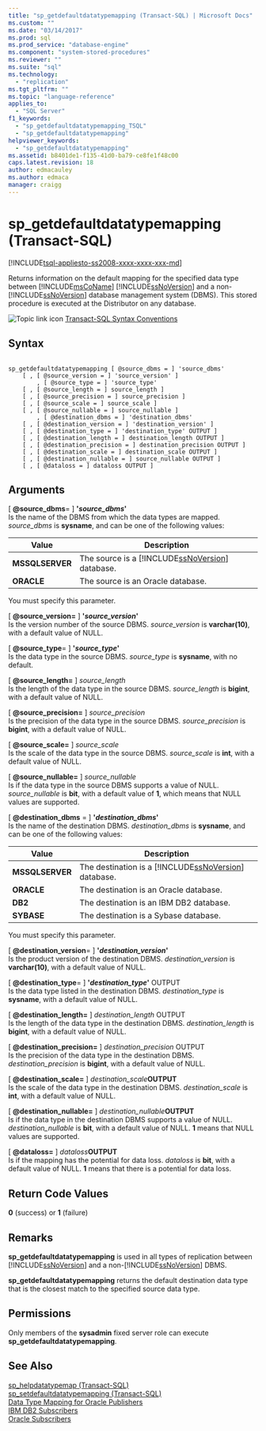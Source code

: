 ```yaml
---
title: "sp_getdefaultdatatypemapping (Transact-SQL) | Microsoft Docs"
ms.custom: ""
ms.date: "03/14/2017"
ms.prod: sql
ms.prod_service: "database-engine"
ms.component: "system-stored-procedures"
ms.reviewer: ""
ms.suite: "sql"
ms.technology: 
  - "replication"
ms.tgt_pltfrm: ""
ms.topic: "language-reference"
applies_to: 
  - "SQL Server"
f1_keywords: 
  - "sp_getdefaultdatatypemapping_TSQL"
  - "sp_getdefaultdatatypemapping"
helpviewer_keywords: 
  - "sp_getdefaultdatatypemapping"
ms.assetid: b8401de1-f135-41d0-ba79-ce8fe1f48c00
caps.latest.revision: 18
author: edmacauley
ms.author: edmaca
manager: craigg
---
```

# sp_getdefaultdatatypemapping (Transact-SQL)
[!INCLUDE[tsql-appliesto-ss2008-xxxx-xxxx-xxx-md](../../includes/tsql-appliesto-ss2008-xxxx-xxxx-xxx-md.md)]

  Returns information on the default mapping for the specified data type between [!INCLUDE[msCoName](../../includes/msconame-md.md)] [!INCLUDE[ssNoVersion](../../includes/ssnoversion-md.md)] and a non-[!INCLUDE[ssNoVersion](../../includes/ssnoversion-md.md)] database management system (DBMS). This stored procedure is executed at the Distributor on any database.  
  
 ![Topic link icon](../../database-engine/configure-windows/media/topic-link.gif "Topic link icon") [Transact-SQL Syntax Conventions](../../t-sql/language-elements/transact-sql-syntax-conventions-transact-sql.md)  
  
## Syntax  
  
```  
  
sp_getdefaultdatatypemapping [ @source_dbms = ] 'source_dbms'   
    [ , [ @source_version = ] 'source_version' ]  
        , [ @source_type = ] 'source_type'    
    [ , [ @source_length = ] source_length ]  
    [ , [ @source_precision = ] source_precision ]  
    [ , [ @source_scale = ] source_scale ]  
    [ , [ @source_nullable = ] source_nullable ]  
        , [ @destination_dbms = ] 'destination_dbms'   
    [ , [ @destination_version = ] 'destination_version' ]  
    [ , [ @destination_type = ] 'destination_type' OUTPUT ]  
    [ , [ @destination_length = ] destination_length OUTPUT ]  
    [ , [ @destination_precision = ] destination_precision OUTPUT ]  
    [ , [ @destination_scale = ] destination_scale OUTPUT ]  
    [ , [ @destination_nullable = ] source_nullable OUTPUT ]  
    [ , [ @dataloss = ] dataloss OUTPUT ]  
```  
  
## Arguments  
 [ **@source_dbms**= ] **'***source_dbms***'**  
 Is the name of the DBMS from which the data types are mapped. *source_dbms* is **sysname**, and can be one of the following values:  
  
|Value|Description|  
|-----------|-----------------|  
|**MSSQLSERVER**|The source is a [!INCLUDE[ssNoVersion](../../includes/ssnoversion-md.md)] database.|  
|**ORACLE**|The source is an Oracle database.|  
  
 You must specify this parameter.  
  
 [ **@source_version=** ] **'***source_version***'**  
 Is the version number of the source DBMS. *source_version* is **varchar(10)**, with a default value of NULL.  
  
 [ **@source_type**= ] **'***source_type***'**  
 Is the data type in the source DBMS. *source_type* is **sysname**, with no default.  
  
 [ **@source_length=** ] *source_length*  
 Is the length of the data type in the source DBMS. *source_length* is **bigint**, with a default value of NULL.  
  
 [ **@source_precision=** ] *source_precision*  
 Is the precision of the data type in the source DBMS. *source_precision* is **bigint**, with a default value of NULL.  
  
 [ **@source_scale=** ] *source_scale*  
 Is the scale of the data type in the source DBMS. *source_scale* is **int**, with a default value of NULL.  
  
 [ **@source_nullable=** ] *source_nullable*  
 Is if the data type in the source DBMS supports a value of NULL. *source_nullable* is **bit**, with a default value of **1**, which means that NULL values are supported.  
  
 [ **@destination_dbms** = ] **'***destination_dbms***'**  
 Is the name of the destination DBMS. *destination_dbms* is **sysname**, and can be one of the following values:  
  
|Value|Description|  
|-----------|-----------------|  
|**MSSQLSERVER**|The destination is a [!INCLUDE[ssNoVersion](../../includes/ssnoversion-md.md)] database.|  
|**ORACLE**|The destination is an Oracle database.|  
|**DB2**|The destination is an IBM DB2 database.|  
|**SYBASE**|The destination is a Sybase database.|  
  
 You must specify this parameter.  
  
 [ **@destination_version**= ] **'***destination_version***'**  
 Is the product version of the destination DBMS. *destination_version* is **varchar(10)**, with a default value of NULL.  
  
 [ **@destination_type**= ] **'***destination_type***'** OUTPUT  
 Is the data type listed in the destination DBMS. *destination_type* is **sysname**, with a default value of NULL.  
  
 [ **@destination_length=** ] *destination_length* OUTPUT  
 Is the length of the data type in the destination DBMS. *destination_length* is **bigint**, with a default value of NULL.  
  
 [ **@destination_precision=** ] *destination_precision* OUTPUT  
 Is the precision of the data type in the destination DBMS. *destination_precision* is **bigint**, with a default value of NULL.  
  
 [ **@destination_scale=** ] *destination_scale***OUTPUT**  
 Is the scale of the data type in the destination DBMS. *destination_scale* is **int**, with a default value of NULL.  
  
 [ **@destination_nullable=** ] *destination_nullable***OUTPUT**  
 Is if the data type in the destination DBMS supports a value of NULL. *destination_nullable* is **bit**, with a default value of NULL. **1** means that NULL values are supported.  
  
 [ **@dataloss=** ] *dataloss***OUTPUT**  
 Is if the mapping has the potential for data loss. *dataloss* is **bit**, with a default value of NULL. **1** means that there is a potential for data loss.  
  
## Return Code Values  
 **0** (success) or **1** (failure)  
  
## Remarks  
 **sp_getdefaultdatatypemapping** is used in all types of replication between [!INCLUDE[ssNoVersion](../../includes/ssnoversion-md.md)] and a non-[!INCLUDE[ssNoVersion](../../includes/ssnoversion-md.md)] DBMS.  
  
 **sp_getdefaultdatatypemapping** returns the default destination data type that is the closest match to the specified source data type.  
  
## Permissions  
 Only members of the **sysadmin** fixed server role can execute **sp_getdefaultdatatypemapping**.  
  
## See Also  
 [sp_helpdatatypemap &#40;Transact-SQL&#41;](../../relational-databases/system-stored-procedures/sp-helpdatatypemap-transact-sql.md)   
 [sp_setdefaultdatatypemapping &#40;Transact-SQL&#41;](../../relational-databases/system-stored-procedures/sp-setdefaultdatatypemapping-transact-sql.md)   
 [Data Type Mapping for Oracle Publishers](../../relational-databases/replication/non-sql/data-type-mapping-for-oracle-publishers.md)   
 [IBM DB2 Subscribers](../../relational-databases/replication/non-sql/ibm-db2-subscribers.md)   
 [Oracle Subscribers](../../relational-databases/replication/non-sql/oracle-subscribers.md)  
  
  
